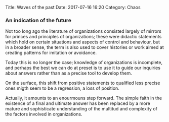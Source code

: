 Title: Waves of the past
Date: 2017-07-16 16:20
Category: Chaos

### An indication of the future

Not too long ago the literature of organizations consisted largely of mirrors for princes and principles of organizations; these were didactic statements which hold on certain situations and aspects of control and behaviour, but in a broader sense, the term is also used to cover histories or work aimed at creating patterns for imitation or avoidance.


Today this is no longer the case; knowledge of organizations is incomplete, and perhaps the best we can do at preset is to use it to guide our inquiries about answers rather than as a precise tool to develop them.

On the surface, this shift from positive statements to qualified less precise ones migth seem to be a regression, a loss of position.

Actually, it amounts to an enourmouns step forward. The simple faith in the existence of a final and ultimate answer has been replaced by a more mature and sophisticate understanding of the multitud and complexity of the factors involved in organizations.